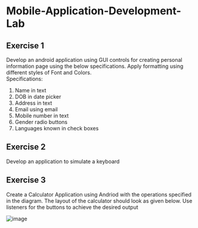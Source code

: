 # Mobile-Application-Development-Lab
## Exercise 1
Develop an android application using GUI controls for creating personal information page 
using the below specifications. Apply formatting using different styles of Font and Colors.<br/>
Specifications:
1. Name in text
2. DOB in date picker
3. Address in text
4. Email using email
5. Mobile number in text
6. Gender radio buttons
7. Languages known in check boxes

## Exercise 2
Develop an application to simulate a keyboard

## Exercise 3
Create a Calculator Application using Andriod with the operations specified in the diagram. The layout 
of the calculator should look as given below. Use listeners for the buttons to achieve the desired output

![image](https://user-images.githubusercontent.com/72556340/131883711-5cf621d5-fa48-454c-8f41-68f199cb39e0.png)

